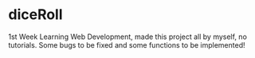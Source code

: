 # diceRoll

1st Week Learning Web Development, made this project all by myself, no tutorials.
Some bugs to be fixed and some functions to be implemented!
